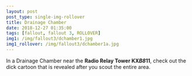 ```yaml
---
layout: post
post_type: single-img-rollover
title: Drainage Chamber
date: 2018-12-27 01:35:00
tags: [fallout, fallout 3, ROLLOVER]
img1: /img/fallout3/dchamber1.jpg
img1_rollover: /img/fallout3/dchamber1a.jpg
---
```

In a Drainage Chamber near the **Radio Relay Tower KX*B8*11**, check out the dick cartoon that is revealed after you scout the entire area.
